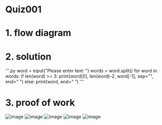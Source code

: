# Quiz001

# 1. flow diagram

# 2. solution

'''.py
word = input("Please enter text: ")
words = word.split()
for word in words:
    if len(word) >= 3:
        print(word[0], len(word)-2, word[-1], sep="", end=" ")
    else:
        print(word, end=" ")
'''
# 3. proof of work
![image](https://github.com/AntGra25/unit1-CS24/assets/142757981/ef0856df-1dff-4662-b00d-8351b05f1f38)
![image](https://github.com/AntGra25/unit1-CS24/assets/142757981/7aed7f99-ba1d-408a-ad6e-5a76383f9b9e)
![image](https://github.com/AntGra25/unit1-CS24/assets/142757981/de06f22a-5595-43df-aef5-e6b187fc5181)
![image](https://github.com/AntGra25/unit1-CS24/assets/142757981/ae0a0205-21a8-49dd-bb52-6a0453ebbc8b)
![image](https://github.com/AntGra25/unit1-CS24/assets/142757981/555952d8-e1c2-4e55-8092-2699fa5138e8)
